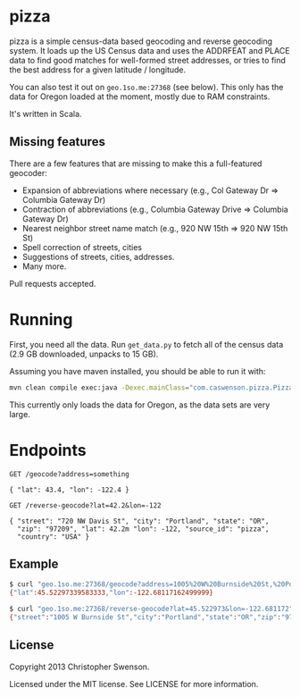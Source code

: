 pizza
=====

pizza is a simple census-data based geocoding and reverse geocoding system.
It loads up the US Census data and uses the ADDRFEAT and PLACE data to find
good matches for well-formed street addresses, or tries to find the best address
for a given latitude / longitude.

You can also test it out on `geo.1so.me:27368` (see below).
This only has the data for Oregon loaded at the moment, mostly due to RAM constraints.

It's written in Scala.

Missing features
----------------

There are a few features that are missing to make this a full-featured geocoder:

* Expansion of abbreviations where necessary (e.g., Col Gateway Dr => Columbia Gateway Dr)
* Contraction of abbreviations (e.g., Columbia Gateway Drive => Columbia Gateway Dr)
* Nearest neighbor street name match (e.g., 920 NW 15th => 920 NW 15th St)
* Spell correction of streets, cities
* Suggestions of streets, cities, addresses.
* Many more.

Pull requests accepted.

Running
=======

First, you need all the data.
Run `get_data.py` to fetch all of the census data (2.9 GB downloaded, unpacks
to 15 GB).

Assuming you have maven installed, you should be able to run it with:

```bash
mvn clean compile exec:java -Dexec.mainClass="com.caswenson.pizza.PizzaService" -Dexec.args="server conf/service/pizza.yml"
```

This currently only loads the data for Oregon, as the data sets are very large.

Endpoints
=========

```
GET /geocode?address=something

{ "lat": 43.4, "lon": -122.4 }
```

```
GET /reverse-geocode?lat=42.2&lon=-122

{ "street": "720 NW Davis St", "city": "Portland", "state": "OR",
  "zip": "97209", "lat": 42.2m "lon": -122, "source_id": "pizza",
  "country": "USA" }
```

Example
-------

```bash
$ curl "geo.1so.me:27368/geocode?address=1005%20W%20Burnside%20St,%20Portland,%20OR,%2097209"
{"lat":45.52297339583333,"lon":-122.68117162499999}

$ curl "geo.1so.me:27368/reverse-geocode?lat=45.522973&lon=-122.681172"
{"street":"1005 W Burnside St","city":"Portland","state":"OR","zip":"97209","country":"USA","lat":45.522973,"lon":-122.681172}
```

License
-------

Copyright 2013 Christopher Swenson.

Licensed under the MIT license.
See LICENSE for more information.